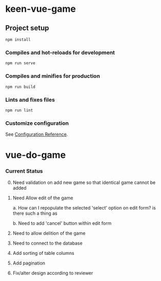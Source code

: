 # keen-vue-game

## Project setup
```
npm install
```

### Compiles and hot-reloads for development
```
npm run serve
```

### Compiles and minifies for production
```
npm run build
```

### Lints and fixes files
```
npm run lint
```

### Customize configuration
See [Configuration Reference](https://cli.vuejs.org/config/).
# vue-do-game


### Current Status
0. Need validation on add new game so that identical game cannot be added
1. Need Allow edit of the game

    a. How can I repopulate the selected 'select' option on edit form? is there such a thing as 

    b. Need to add 'cancel' button within edit form
    
2. Need to allow delition of the game
3. Need to connect to the database
4. Add sorting of table columns
5. Add pagination
6. Fix/alter design according to reviewer
